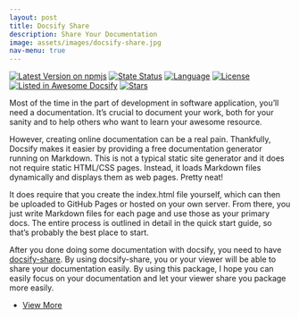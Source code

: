 ```yaml
---
layout: post
title: Docsify Share
description: Share Your Documentation
image: assets/images/docsify-share.jpg
nav-menu: true
---
```


[![Latest Version on npmjs](https://img.shields.io/npm/v/docsify-share?color=03A9F4)](https://www.npmjs.com/package/docsify-share)
[![State Status](https://img.shields.io/github/deployments/coroo/docsify-share/github-pages)](https://www.npmjs.com/package/docsify-share)
[![Language](https://img.shields.io/npm/types/docsify-share?label=lang&color=009688)](https://github.com/coroo/docsify-share)
[![License](https://img.shields.io/npm/l/docsify-share?color=112233)](https://github.com/coroo/docsify-share/blob/master/LICENSE)
[![Listed in Awesome Docsify](https://camo.githubusercontent.com/13c4e50d88df7178ae1882a203ed57b641674f94/68747470733a2f2f63646e2e7261776769742e636f6d2f73696e647265736f726875732f617765736f6d652f643733303566333864323966656437386661383536353265336136336531353464643865383832392f6d656469612f62616467652e737667)](https://docsify.js.org/#/awesome?id=plugins)
[![Stars](https://img.shields.io/github/stars/coroo/docsify-share?style=social)](https://github.com/coroo/docsify-share/stargazers)

Most of the time in the part of development in software application, you’ll need a documentation. It’s crucial to document your work, both for your sanity and to help others who want to learn your awesome resource.

However, creating online documentation can be a real pain. Thankfully, Docsify makes it easier by providing a free documentation generator running on Markdown. This is not a typical static site generator and it does not require static HTML/CSS pages. Instead, it loads Markdown files dynamically and displays them as web pages. Pretty neat!

It does require that you create the index.html file yourself, which can then be uploaded to GitHub Pages or hosted on your own server. From there, you just write Markdown files for each page and use those as your primary docs. The entire process is outlined in detail in the quick start guide, so that’s probably the best place to start. 

After you done doing some documentation with docsify, you need to have [docsify-share](https://coroo.github.io/docsify-share/#/). By using docsify-share, you or your viewer will be able to share your documentation easily. By using this package, I hope you can easily focus on your documentation and let your viewer share you package more easily.

<ul class="actions">
    <li><a href="https://coroo.github.io/docsify-share/" target="_blank" class="button next">View More</a></li>
</ul>